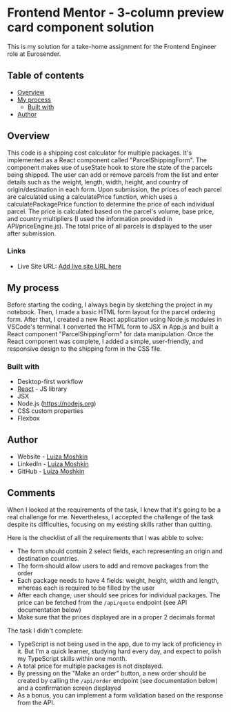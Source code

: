 # Frontend Mentor - 3-column preview card component solution

This is my solution for a take-home assignment for the Frontend Engineer role at Eurosender.

## Table of contents

- [Overview](#overview)
- [My process](#my-process)
  - [Built with](#built-with)
- [Author](#author)

## Overview

This code is a shipping cost calculator for multiple packages. It's implemented as a React component called "ParcelShippingForm". The component makes use of useState hook to store the state of the parcels being shipped. The user can add or remove parcels from the list and enter details such as the weight, length, width, height, and country of origin/destination in each form. Upon submission, the prices of each parcel are calculated using a calculatePrice function, which uses a calculatePackagePrice function to determine the price of each individual parcel. The price is calculated based on the parcel's volume, base price, and country multipliers (I used the information provided in API/priceEngine.js). The total price of all parcels is displayed to the user after submission.

### Links

- Live Site URL: [Add live site URL here](https://your-live-site-url.com)

## My process

Before starting the coding, I always begin by sketching the project in my notebook. Then, I made a basic HTML form layout for the parcel ordering form. After that, I created a new React application using Node.js modules in VSCode's terminal. I converted the HTML form to JSX in App.js and built a React component "ParcelShippingForm" for data manipulation. Once the React component was complete, I added a simple, user-friendly, and responsive design to the shipping form in the CSS file.

### Built with

- Desktop-first workflow
- [React](https://reactjs.org/) - JS library
- JSX
- Node.js (https://nodejs.org)
- CSS custom properties
- Flexbox

## Author

- Website - [Luiza Moshkin](https://luiza-moshkin.netlify.app/)
- LinkedIn - [Luiza Moshkin](https://www.linkedin.com/in/luiza-moshkin)
- GitHub - [Luiza Moshkin](https://github.com/la-viza)

## Comments

When I looked at the requirements of the task, I knew that it's going to be a real challenge for me. Nevertheless, I accepted the challenge of the task despite its difficulties, focusing on my existing skills rather than quitting.

Here is the checklist of all the requirements that I was abble to solve:

- The form should contain 2 select fields, each representing an origin and destination countries.
- The form should allow users to add and remove packages from the order
- Each package needs to have 4 fields: weight, height, width and length, whereas each is required to be filled by the user
- After each change, user should see prices for individual packages. The price can be fetched from the `/api/quote` endpoint (see API documentation below)
- Make sure that the prices displayed are in a proper 2 decimals format

The task I didn't complete:

- TypeScript is not being used in the app, due to my lack of proficiency in it. But I'm a quick learner, studying hard every day, and expect to polish my TypeScript skills within one month.
- A total price for multiple packages is not displayed.
- By pressing on the "Make an order" button, a new order should be created by calling the `/api/order` endpoint (see documentation below) and a confirmation screen displayed
- As a bonus, you can implement a form validation based on the response from the API.
